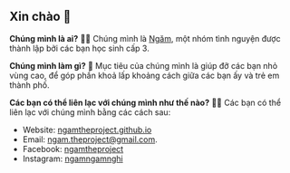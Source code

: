 ## Xin chào 👋

**Chúng mình là ai?**
🙋‍♀️ Chúng mình là [Ngăm](https://ngamtheproject.github.io), một nhóm  tình nguyện được thành lập bởi các bạn học sinh cấp 3.

**Chúng mình làm gì?**
🌈 Mục tiêu của chúng mình là giúp đỡ các bạn nhỏ vùng cao, để góp phần khoả lấp khoảng cách giữa các bạn ấy và trẻ em thành phố.

**Các bạn có thể liên lạc với chúng mình như thế nào?**
👩‍💻 Các bạn có thể liên lạc với chúng mình bằng các cách sau:
- Website: [ngamtheproject.github.io](https://ngamtheproject.github.io)
- Email: [ngam.theproject@gmail.com](mailto:ngam.theproject@gmail.com).
- Facebook: [ngamtheproject](https://www.facebook.com/ngamtheproject)
- Instagram: [ngamngamnghi](https://www.instagram.com/ngamngamnghi)
